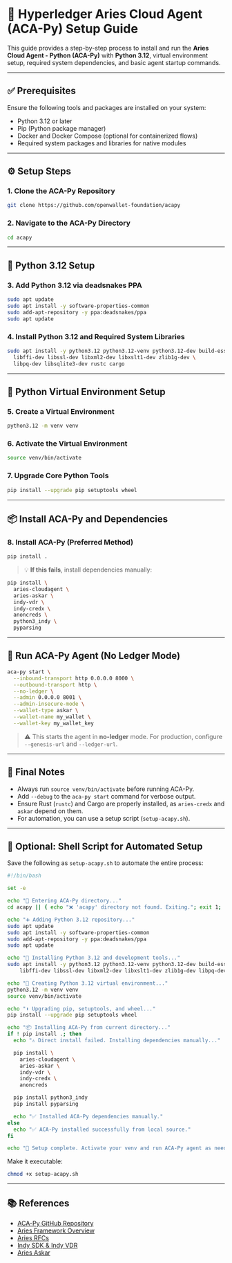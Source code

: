 

# 🚀 Hyperledger Aries Cloud Agent (ACA-Py) Setup Guide

This guide provides a step-by-step process to install and run the **Aries Cloud Agent - Python (ACA-Py)** with **Python 3.12**, virtual environment setup, required system dependencies, and basic agent startup commands.

---

## ✅ Prerequisites

Ensure the following tools and packages are installed on your system:

- Python 3.12 or later
- Pip (Python package manager)
- Docker and Docker Compose (optional for containerized flows)
- Required system packages and libraries for native modules

---

## ⚙️ Setup Steps

### 1. Clone the ACA-Py Repository

```bash
git clone https://github.com/openwallet-foundation/acapy
````

### 2. Navigate to the ACA-Py Directory

```bash
cd acapy
```

---

## 🐍 Python 3.12 Setup

### 3. Add Python 3.12 via deadsnakes PPA

```bash
sudo apt update
sudo apt install -y software-properties-common
sudo add-apt-repository -y ppa:deadsnakes/ppa
sudo apt update
```

### 4. Install Python 3.12 and Required System Libraries

```bash
sudo apt install -y python3.12 python3.12-venv python3.12-dev build-essential \
  libffi-dev libssl-dev libxml2-dev libxslt1-dev zlib1g-dev \
  libpq-dev libsqlite3-dev rustc cargo
```

---

## 🧪 Python Virtual Environment Setup

### 5. Create a Virtual Environment

```bash
python3.12 -m venv venv
```

### 6. Activate the Virtual Environment

```bash
source venv/bin/activate
```

### 7. Upgrade Core Python Tools

```bash
pip install --upgrade pip setuptools wheel
```

---

## 📦 Install ACA-Py and Dependencies

### 8. Install ACA-Py (Preferred Method)

```bash
pip install .
```

> 💡 **If this fails**, install dependencies manually:

```bash
pip install \
  aries-cloudagent \
  aries-askar \
  indy-vdr \
  indy-credx \
  anoncreds \
  python3_indy \
  pyparsing
```

---

## 🚀 Run ACA-Py Agent (No Ledger Mode)

```bash
aca-py start \
  --inbound-transport http 0.0.0.0 8000 \
  --outbound-transport http \
  --no-ledger \
  --admin 0.0.0.0 8001 \
  --admin-insecure-mode \
  --wallet-type askar \
  --wallet-name my_wallet \
  --wallet-key my_wallet_key
```

> ⚠️ This starts the agent in **no-ledger** mode. For production, configure `--genesis-url` and `--ledger-url`.

---

## 🧾 Final Notes

* Always run `source venv/bin/activate` before running ACA-Py.
* Add `--debug` to the `aca-py start` command for verbose output.
* Ensure Rust (`rustc`) and Cargo are properly installed, as `aries-credx` and `askar` depend on them.
* For automation, you can use a setup script (`setup-acapy.sh`).

---

## 📁 Optional: Shell Script for Automated Setup

Save the following as `setup-acapy.sh` to automate the entire process:

```bash
#!/bin/bash

set -e

echo "📁 Entering ACA-Py directory..."
cd acapy || { echo "❌ 'acapy' directory not found. Exiting."; exit 1; }

echo "➕ Adding Python 3.12 repository..."
sudo apt update
sudo apt install -y software-properties-common
sudo add-apt-repository -y ppa:deadsnakes/ppa
sudo apt update

echo "🐍 Installing Python 3.12 and development tools..."
sudo apt install -y python3.12 python3.12-venv python3.12-dev build-essential \
    libffi-dev libssl-dev libxml2-dev libxslt1-dev zlib1g-dev libpq-dev libsqlite3-dev rustc cargo

echo "🧪 Creating Python 3.12 virtual environment..."
python3.12 -m venv venv
source venv/bin/activate

echo "⬆️ Upgrading pip, setuptools, and wheel..."
pip install --upgrade pip setuptools wheel

echo "📦 Installing ACA-Py from current directory..."
if ! pip install .; then
  echo "⚠️ Direct install failed. Installing dependencies manually..."

  pip install \
    aries-cloudagent \
    aries-askar \
    indy-vdr \
    indy-credx \
    anoncreds

  pip install python3_indy
  pip install pyparsing

  echo "✅ Installed ACA-Py dependencies manually."
else
  echo "✅ ACA-Py installed successfully from local source."
fi

echo "🏁 Setup complete. Activate your venv and run ACA-Py agent as needed."
```

Make it executable:

```bash
chmod +x setup-acapy.sh
```

---

## 📚 References

* [ACA-Py GitHub Repository](https://github.com/openwallet-foundation/acapy)
* [Aries Framework Overview](https://hyperledger.github.io/aries/)
* [Aries RFCs](https://github.com/hyperledger/aries-rfcs)
* [Indy SDK & Indy VDR](https://github.com/hyperledger/indy-sdk)
* [Aries Askar](https://github.com/hyperledger/aries-askar)

